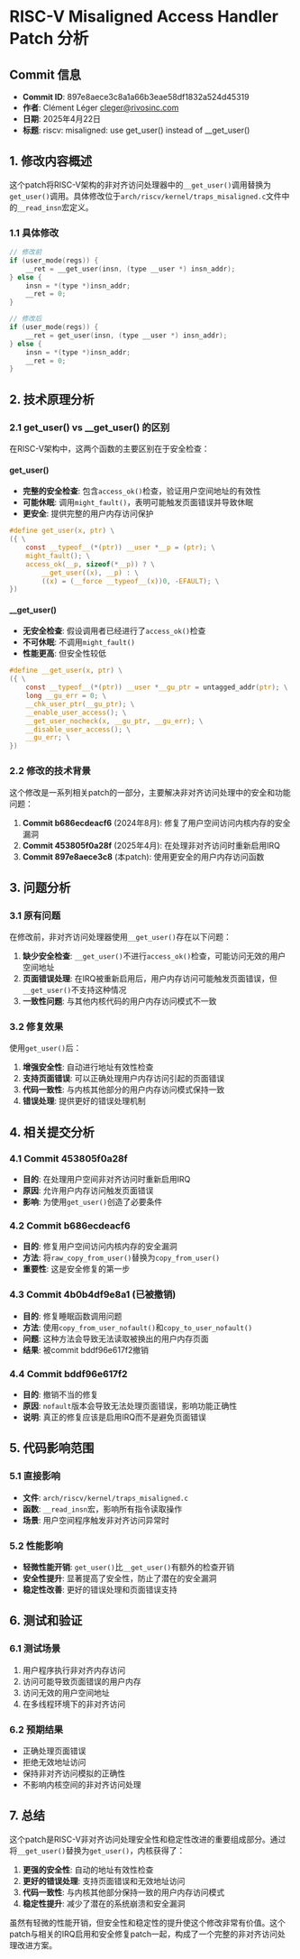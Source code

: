 # RISC-V Misaligned Access Handler Patch 分析

## Commit 信息
- **Commit ID**: 897e8aece3c8a1a66b3eae58df1832a524d45319
- **作者**: Clément Léger <cleger@rivosinc.com>
- **日期**: 2025年4月22日
- **标题**: riscv: misaligned: use get_user() instead of __get_user()

## 1. 修改内容概述

这个patch将RISC-V架构的非对齐访问处理器中的`__get_user()`调用替换为`get_user()`调用。具体修改位于`arch/riscv/kernel/traps_misaligned.c`文件中的`__read_insn`宏定义。

### 1.1 具体修改

```c
// 修改前
if (user_mode(regs)) {
    __ret = __get_user(insn, (type __user *) insn_addr);
} else {
    insn = *(type *)insn_addr;
    __ret = 0;
}

// 修改后  
if (user_mode(regs)) {
    __ret = get_user(insn, (type __user *) insn_addr);
} else {
    insn = *(type *)insn_addr;
    __ret = 0;
}
```

## 2. 技术原理分析

### 2.1 get_user() vs __get_user() 的区别

在RISC-V架构中，这两个函数的主要区别在于安全检查：

#### get_user()
- **完整的安全检查**: 包含`access_ok()`检查，验证用户空间地址的有效性
- **可能休眠**: 调用`might_fault()`，表明可能触发页面错误并导致休眠
- **更安全**: 提供完整的用户内存访问保护

```c
#define get_user(x, ptr) \
({ \
    const __typeof__(*(ptr)) __user *__p = (ptr); \
    might_fault(); \
    access_ok(__p, sizeof(*__p)) ? \
        __get_user((x), __p) : \
        ((x) = (__force __typeof__(x))0, -EFAULT); \
})
```

#### __get_user()
- **无安全检查**: 假设调用者已经进行了`access_ok()`检查
- **不可休眠**: 不调用`might_fault()`
- **性能更高**: 但安全性较低

```c
#define __get_user(x, ptr) \
({ \
    const __typeof__(*(ptr)) __user *__gu_ptr = untagged_addr(ptr); \
    long __gu_err = 0; \
    __chk_user_ptr(__gu_ptr); \
    __enable_user_access(); \
    __get_user_nocheck(x, __gu_ptr, __gu_err); \
    __disable_user_access(); \
    __gu_err; \
})
```

### 2.2 修改的技术背景

这个修改是一系列相关patch的一部分，主要解决非对齐访问处理中的安全和功能问题：

1. **Commit b686ecdeacf6** (2024年8月): 修复了用户空间访问内核内存的安全漏洞
2. **Commit 453805f0a28f** (2025年4月): 在处理非对齐访问时重新启用IRQ
3. **Commit 897e8aece3c8** (本patch): 使用更安全的用户内存访问函数

## 3. 问题分析

### 3.1 原有问题

在修改前，非对齐访问处理器使用`__get_user()`存在以下问题：

1. **缺少安全检查**: `__get_user()`不进行`access_ok()`检查，可能访问无效的用户空间地址
2. **页面错误处理**: 在IRQ被重新启用后，用户内存访问可能触发页面错误，但`__get_user()`不支持这种情况
3. **一致性问题**: 与其他内核代码的用户内存访问模式不一致

### 3.2 修复效果

使用`get_user()`后：

1. **增强安全性**: 自动进行地址有效性检查
2. **支持页面错误**: 可以正确处理用户内存访问引起的页面错误
3. **代码一致性**: 与内核其他部分的用户内存访问模式保持一致
4. **错误处理**: 提供更好的错误处理机制

## 4. 相关提交分析

### 4.1 Commit 453805f0a28f
- **目的**: 在处理用户空间非对齐访问时重新启用IRQ
- **原因**: 允许用户内存访问触发页面错误
- **影响**: 为使用`get_user()`创造了必要条件

### 4.2 Commit b686ecdeacf6  
- **目的**: 修复用户空间访问内核内存的安全漏洞
- **方法**: 将`raw_copy_from_user()`替换为`copy_from_user()`
- **重要性**: 这是安全修复的第一步

### 4.3 Commit 4b0b4df9e8a1 (已被撤销)
- **目的**: 修复睡眠函数调用问题
- **方法**: 使用`copy_from_user_nofault()`和`copy_to_user_nofault()`
- **问题**: 这种方法会导致无法读取被换出的用户内存页面
- **结果**: 被commit bddf96e617f2撤销

### 4.4 Commit bddf96e617f2
- **目的**: 撤销不当的修复
- **原因**: `nofault`版本会导致无法处理页面错误，影响功能正确性
- **说明**: 真正的修复应该是启用IRQ而不是避免页面错误

## 5. 代码影响范围

### 5.1 直接影响
- **文件**: `arch/riscv/kernel/traps_misaligned.c`
- **函数**: `__read_insn`宏，影响所有指令读取操作
- **场景**: 用户空间程序触发非对齐访问异常时

### 5.2 性能影响
- **轻微性能开销**: `get_user()`比`__get_user()`有额外的检查开销
- **安全性提升**: 显著提高了安全性，防止了潜在的安全漏洞
- **稳定性改善**: 更好的错误处理和页面错误支持

## 6. 测试和验证

### 6.1 测试场景
1. 用户程序执行非对齐内存访问
2. 访问可能导致页面错误的用户内存
3. 访问无效的用户空间地址
4. 在多线程环境下的非对齐访问

### 6.2 预期结果
- 正确处理页面错误
- 拒绝无效地址访问
- 保持非对齐访问模拟的正确性
- 不影响内核空间的非对齐访问处理

## 7. 总结

这个patch是RISC-V非对齐访问处理安全性和稳定性改进的重要组成部分。通过将`__get_user()`替换为`get_user()`，内核获得了：

1. **更强的安全性**: 自动的地址有效性检查
2. **更好的错误处理**: 支持页面错误和无效地址访问
3. **代码一致性**: 与内核其他部分保持一致的用户内存访问模式
4. **稳定性提升**: 减少了潜在的系统崩溃和安全漏洞

虽然有轻微的性能开销，但安全性和稳定性的提升使这个修改非常有价值。这个patch与相关的IRQ启用和安全修复patch一起，构成了一个完整的非对齐访问处理改进方案。
